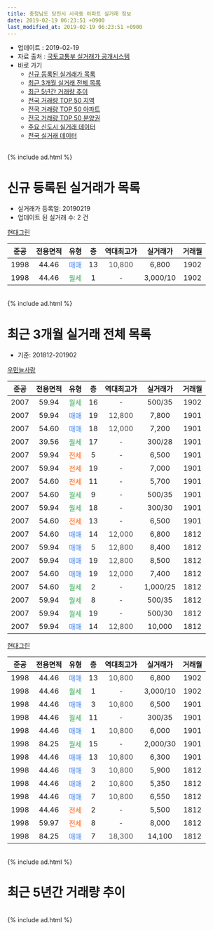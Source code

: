 ```yaml
---
title: 충청남도 당진시 시곡동 아파트 실거래 정보
date: 2019-02-19 06:23:51 +0900
last_modified_at: 2019-02-19 06:23:51 +0900
---
```


* 업데이트 : 2019-02-19
* 자료 출처 : [국토교통부 실거래가 공개시스템](http://rt.molit.go.kr)
* 바로 가기
    * [신규 등록된 실거래가 목록](#신규-등록된-실거래가-목록)
    * [최근 3개월 실거래 전체 목록](#최근-3개월-실거래-전체-목록)
    * [최근 5년간 거래량 추이](#최근-5년간-거래량-추이)
    * [전국 거래량 TOP 50 지역](https://ayogom.github.io/apt-trade-info/최근-3개월-전국에서-가장-거래가-많이-발생한-지역)
    * [전국 거래량 TOP 50 아파트](https://ayogom.github.io/apt-trade-info/최근-3개월-전국에서-가장-거래가-많이-발생한-아파트)
    * [전국 거래량 TOP 50 분양권](https://ayogom.github.io/apt-trade-info/최근-3개월-전국에서-가장-거래가-많이-발생한-분양권)
    * [주요 신도시 실거래 데이터](https://ayogom.github.io/apt-trade-info/주요-신도시)
    * [전국 실거래 데이터](https://ayogom.github.io/apt-trade-info/전국)
<br>
{% include ad.html %}
<br>

# 신규 등록된 실거래가 목록
* 실거래가 등록일: 20190219
* 업데이트 된 실거래 수: 2 건


[현대그린](https://search.naver.com/search.naver?query=%EC%B6%A9%EC%B2%AD%EB%82%A8%EB%8F%84+%EB%8B%B9%EC%A7%84%EC%8B%9C+%EC%8B%9C%EA%B3%A1%EB%8F%99+%ED%98%84%EB%8C%80%EA%B7%B8%EB%A6%B0)

|준공|전용면적|유형|층|역대최고가|실거래가|거래월|
|:---:|:---:|:---:|:---:|:---:|:---:|:---:|
|1998|44.46|<span style="color:#4285f3">매매</span>|13|<span style="color:#444444">10,800</span>|6,800|1902|
|1998|44.46|<span style="color:#34a853">월세</span>|1|<span style="color:#444444">-</span>|3,000/10|1902|


<br>
{% include ad.html %}
<br>

# 최근 3개월 실거래 전체 목록
* 기준: 201812-201902


[우민늘사랑](https://search.naver.com/search.naver?query=%EC%B6%A9%EC%B2%AD%EB%82%A8%EB%8F%84+%EB%8B%B9%EC%A7%84%EC%8B%9C+%EC%8B%9C%EA%B3%A1%EB%8F%99+%EC%9A%B0%EB%AF%BC%EB%8A%98%EC%82%AC%EB%9E%91)

|준공|전용면적|유형|층|역대최고가|실거래가|거래월|
|:---:|:---:|:---:|:---:|:---:|:---:|:---:|
|2007|59.94|<span style="color:#34a853">월세</span>|16|<span style="color:#444444">-</span>|500/35|1902|
|2007|59.94|<span style="color:#4285f3">매매</span>|19|<span style="color:#444444">12,800</span>|7,800|1901|
|2007|54.60|<span style="color:#4285f3">매매</span>|18|<span style="color:#444444">12,000</span>|7,200|1901|
|2007|39.56|<span style="color:#34a853">월세</span>|17|<span style="color:#444444">-</span>|300/28|1901|
|2007|59.94|<span style="color:#ff5a00">전세</span>|5|<span style="color:#444444">-</span>|6,500|1901|
|2007|59.94|<span style="color:#ff5a00">전세</span>|19|<span style="color:#444444">-</span>|7,000|1901|
|2007|54.60|<span style="color:#ff5a00">전세</span>|11|<span style="color:#444444">-</span>|5,700|1901|
|2007|54.60|<span style="color:#34a853">월세</span>|9|<span style="color:#444444">-</span>|500/35|1901|
|2007|59.94|<span style="color:#34a853">월세</span>|18|<span style="color:#444444">-</span>|300/30|1901|
|2007|54.60|<span style="color:#ff5a00">전세</span>|13|<span style="color:#444444">-</span>|6,500|1901|
|2007|54.60|<span style="color:#4285f3">매매</span>|14|<span style="color:#444444">12,000</span>|6,800|1812|
|2007|59.94|<span style="color:#4285f3">매매</span>|5|<span style="color:#444444">12,800</span>|8,400|1812|
|2007|59.94|<span style="color:#4285f3">매매</span>|19|<span style="color:#444444">12,800</span>|8,500|1812|
|2007|54.60|<span style="color:#4285f3">매매</span>|19|<span style="color:#444444">12,000</span>|7,400|1812|
|2007|54.60|<span style="color:#34a853">월세</span>|2|<span style="color:#444444">-</span>|1,000/25|1812|
|2007|59.94|<span style="color:#34a853">월세</span>|8|<span style="color:#444444">-</span>|500/35|1812|
|2007|59.94|<span style="color:#34a853">월세</span>|19|<span style="color:#444444">-</span>|500/30|1812|
|2007|59.94|<span style="color:#4285f3">매매</span>|14|<span style="color:#444444">12,800</span>|10,000|1812|

[현대그린](https://search.naver.com/search.naver?query=%EC%B6%A9%EC%B2%AD%EB%82%A8%EB%8F%84+%EB%8B%B9%EC%A7%84%EC%8B%9C+%EC%8B%9C%EA%B3%A1%EB%8F%99+%ED%98%84%EB%8C%80%EA%B7%B8%EB%A6%B0)

|준공|전용면적|유형|층|역대최고가|실거래가|거래월|
|:---:|:---:|:---:|:---:|:---:|:---:|:---:|
|1998|44.46|<span style="color:#4285f3">매매</span>|13|<span style="color:#444444">10,800</span>|6,800|1902|
|1998|44.46|<span style="color:#34a853">월세</span>|1|<span style="color:#444444">-</span>|3,000/10|1902|
|1998|44.46|<span style="color:#4285f3">매매</span>|3|<span style="color:#444444">10,800</span>|6,500|1901|
|1998|44.46|<span style="color:#34a853">월세</span>|11|<span style="color:#444444">-</span>|300/35|1901|
|1998|44.46|<span style="color:#4285f3">매매</span>|1|<span style="color:#444444">10,800</span>|6,000|1901|
|1998|84.25|<span style="color:#34a853">월세</span>|15|<span style="color:#444444">-</span>|2,000/30|1901|
|1998|44.46|<span style="color:#4285f3">매매</span>|13|<span style="color:#444444">10,800</span>|6,300|1901|
|1998|44.46|<span style="color:#4285f3">매매</span>|3|<span style="color:#444444">10,800</span>|5,900|1812|
|1998|44.46|<span style="color:#4285f3">매매</span>|2|<span style="color:#444444">10,800</span>|5,350|1812|
|1998|44.46|<span style="color:#4285f3">매매</span>|7|<span style="color:#444444">10,800</span>|6,550|1812|
|1998|44.46|<span style="color:#ff5a00">전세</span>|2|<span style="color:#444444">-</span>|5,500|1812|
|1998|59.97|<span style="color:#ff5a00">전세</span>|8|<span style="color:#444444">-</span>|8,000|1812|
|1998|84.25|<span style="color:#4285f3">매매</span>|7|<span style="color:#444444">18,300</span>|14,100|1812|


<br>
{% include ad.html %}
<br>

# 최근 5년간 거래량 추이


<div style="width:100%;">
    <canvas id="deal_progress" height="200"></canvas>
</div>

<script>
new Chart(document.getElementById("deal_progress"), {
    type: 'line',
    data: {
        labels: ['201402','201403','201404','201405','201406','201407','201408','201409','201410','201411','201412','201501','201502','201503','201504','201505','201506','201507','201508','201509','201510','201511','201512','201601','201602','201603','201604','201605','201606','201607','201608','201609','201610','201611','201612','201701','201702','201703','201704','201705','201706','201707','201708','201709','201710','201711','201712','201801','201802','201803','201804','201805','201806','201807','201808','201809','201810','201811','201812','201901','201902'],
        datasets: [{
            label: '매매',
            pointRadius: 1,
            data: [21, 28, 30, 37, 18, 18, 20, 22, 39, 47, 36, 20, 29, 26, 35, 18, 17, 27, 15, 10, 20, 23, 8, 5, 3, 3, 7, 8, 6, 12, 5, 7, 8, 7, 8, 1, 10, 6, 6, 6, 10, 7, 2, 5, 12, 6, 4, 5, 5, 4, 2, 5, 5, 7, 7, 7, 2, 3, 9, 5, 1],
            borderColor: "rgba(255, 201, 14, 1)",
            backgroundColor: "rgba(255, 201, 14, 0.5)",
            fill: false,
            lineTension: 0
        },{
            label: '전월세',
            pointRadius: 1,
            data: [22, 22, 24, 18, 23, 20, 13, 11, 23, 11, 9, 21, 13, 23, 16, 15, 18, 14, 13, 11, 16, 8, 14, 11, 10, 15, 9, 6, 12, 10, 7, 0, 9, 7, 8, 10, 12, 9, 12, 9, 6, 6, 5, 8, 12, 4, 9, 8, 17, 9, 11, 5, 12, 5, 5, 14, 11, 10, 5, 9, 2],
            borderColor: "rgba(0, 141, 185, 1)",
            backgroundColor: "rgba(0, 141, 185, 0.5)",
            fill: false,
            lineTension: 0
        }
        ]
    },
    options: {
        responsive: true,
        title: {
            display: false
        },
        tooltips: {
            mode: 'index',
            intersect: false
        },
        hover: {
            mode: 'nearest',
            intersect: true
        },
        scales: {
            xAxes: [{
                display: true,
                scaleLabel: {
                    display: true,
                    labelString: '년/월'
                }
            }],
            yAxes: [{
                display: true,
                ticks: {
                    suggestedMin: 0,
                },
                scaleLabel: {
                    display: true,
                    labelString: '실거래 수'
                }
            }]
        }
    }
});

</script>


<br>
{% include ad.html %}
<br>


